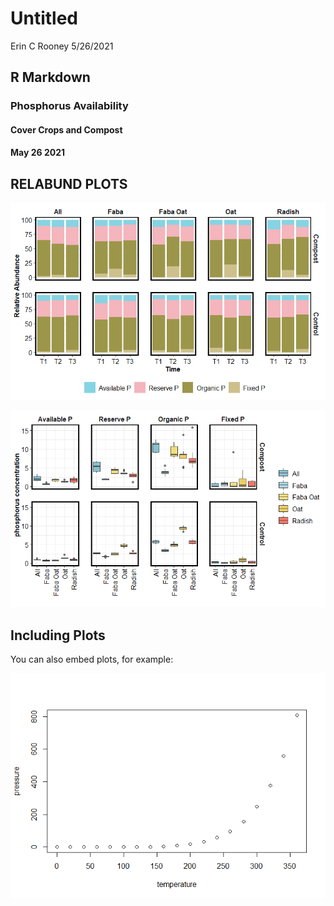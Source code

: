 Untitled
================
Erin C Rooney
5/26/2021

## R Markdown

### Phosphorus Availability

#### Cover Crops and Compost

#### May 26 2021

## RELABUND PLOTS

![](markdown-figs/doc/relabund-1.png)<!-- -->

![](markdown-figs/doc/relabund_boxplot-1.png)<!-- -->

## Including Plots

You can also embed plots, for example:

![](markdown-figs/doc/pressure-1.png)<!-- -->
